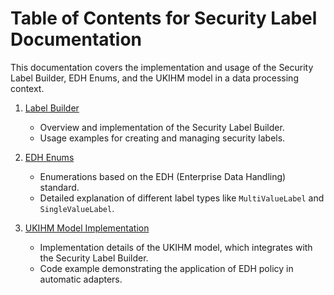 # Table of Contents for Security Label Documentation

This documentation covers the implementation and usage of the Security Label Builder, EDH Enums, and the UKIHM model in 
a data processing context.

1. [Label Builder](./label-builder.md)
   - Overview and implementation of the Security Label Builder.
   - Usage examples for creating and managing security labels.

2. [EDH Enums](./edh-enums.md)
   - Enumerations based on the EDH (Enterprise Data Handling) standard.
   - Detailed explanation of different label types like `MultiValueLabel` and `SingleValueLabel`.

3. [UKIHM Model Implementation](./ukihm.md)
   - Implementation details of the UKIHM model, which integrates with the Security Label Builder.
   - Code example demonstrating the application of EDH policy in automatic adapters.